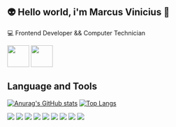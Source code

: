  ## :alien: Hello world, i'm Marcus Vinicius :rocket:


:computer: Frontend Developer && Computer Technician 


<a href="https://github.com/FERREIRAASGARUK"><img height="50"  src="https://img.shields.io/badge/GitHub-100000?style=for-the-badge&logo=github&logoColor=white&link=https://github.com/FERREIRAASGARUK"/></a>
<a  href="https://www.linkedin.com/in/mfs09876/"><img height="50" src="https://img.shields.io/badge/LinkedIn-0077B5?style=for-the-badge&logo=linkedin&logoColor=white"/></a>

## Language and Tools
[![Anurag's GitHub stats](https://github-readme-stats.vercel.app/api?username=FERREIRAASGARUK&show_icons=true)](https://github.com/FERREIRAASGARUK/github-readme-stats)       [![Top Langs](https://github-readme-stats.vercel.app/api/top-langs/?username=FERREIRAASGARUK)](https://github.com/FERREIRAASGARUK/github-readme-stats)

<img src="https://img.shields.io/badge/CSS3-1572B6?style=for-the-badge&logo=css3&logoColor=white"/>   <img src="https://img.shields.io/badge/HTML5-E34F26?style=for-the-badge&logo=html5&logoColor=white"/>  <img src="https://img.shields.io/badge/JavaScript-F7DF1E?style=for-the-badge&logo=javascript&logoColor=black"/>
  <img src="https://img.shields.io/badge/React-20232A?style=for-the-badge&logo=react&logoColor=61DAFB"/>    <img src="https://img.shields.io/badge/next.js-000000?style=for-the-badge&logo=nextdotjs&logoColor=white"/>
<img src="https://img.shields.io/badge/Chakra--UI-319795?style=for-the-badge&logo=chakra-ui&logoColor=white"/>
<img src="https://img.shields.io/badge/Bootstrap-563D7C?style=for-the-badge&logo=bootstrap&logoColor=white"/>
<img src="https://img.shields.io/badge/Material--UI-0081CB?style=for-the-badge&logo=material-ui&logoColor=white"/>
<img src="https://img.shields.io/badge/Node.js-339933?style=for-the-badge&logo=nodedotjs&logoColor=white"/>






<!--
**FERREIRAASGARUK/FERREIRAASGARUK** is a ✨ _special_ ✨ repository because its `README.md` (this file) appears on your GitHub profile.

Here are some ideas to get you started:

- 🔭 I’m currently working on ...
- 🌱 I’m currently learning ...
- 👯 I’m looking to collaborate on ...
- 🤔 I’m looking for help with ...
- 💬 Ask me about ...
- 📫 How to reach me: ...
- 😄 Pronouns: ...
- ⚡ Fun fact: ...
-->

